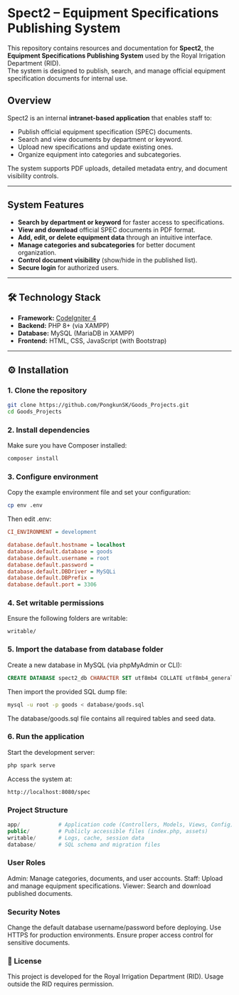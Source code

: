 # Spect2 – Equipment Specifications Publishing System

This repository contains resources and documentation for **Spect2**, the **Equipment Specifications Publishing System** used by the Royal Irrigation Department (RID).  
The system is designed to publish, search, and manage official equipment specification documents for internal use.

## Overview
Spect2 is an internal **intranet-based application** that enables staff to:
- Publish official equipment specification (SPEC) documents.
- Search and view documents by department or keyword.
- Upload new specifications and update existing ones.
- Organize equipment into categories and subcategories.

The system supports PDF uploads, detailed metadata entry, and document visibility controls.

---

## System Features
- **Search by department or keyword** for faster access to specifications.
- **View and download** official SPEC documents in PDF format.
- **Add, edit, or delete equipment data** through an intuitive interface.
- **Manage categories and subcategories** for better document organization.
- **Control document visibility** (show/hide in the published list).
- **Secure login** for authorized users.

---

## 🛠️ Technology Stack
- **Framework:** [CodeIgniter 4](https://codeigniter.com/)
- **Backend:** PHP 8+ (via XAMPP)
- **Database:** MySQL (MariaDB in XAMPP)
- **Frontend:** HTML, CSS, JavaScript (with Bootstrap)

---

## ⚙️ Installation

### 1. Clone the repository
```bash
git clone https://github.com/PongkunSK/Goods_Projects.git
cd Goods_Projects
```


### 2. Install dependencies
Make sure you have Composer installed:
```bash
composer install
```


### 3. Configure environment
Copy the example environment file and set your configuration:
```bash
cp env .env
```

Then edit .env:
```ini
CI_ENVIRONMENT = development

database.default.hostname = localhost
database.default.database = goods
database.default.username = root
database.default.password = 
database.default.DBDriver = MySQLi
database.default.DBPrefix =
database.default.port = 3306
```


### 4. Set writable permissions
Ensure the following folders are writable:
```
writable/
```


### 5. Import the database from database folder
Create a new database in MySQL (via phpMyAdmin or CLI):
```sql
CREATE DATABASE spect2_db CHARACTER SET utf8mb4 COLLATE utf8mb4_general_ci;
```

Then import the provided SQL dump file:
```bash
mysql -u root -p goods < database/goods.sql
```
The database/goods.sql file contains all required tables and seed data.


### 6. Run the application
Start the development server:
```bash
php spark serve
```
Access the system at:
```
http://localhost:8080/spec
```

### Project Structure
```php
app/            # Application code (Controllers, Models, Views, Config)
public/         # Publicly accessible files (index.php, assets)
writable/       # Logs, cache, session data
database/       # SQL schema and migration files
```

### User Roles
Admin: Manage categories, documents, and user accounts.
Staff: Upload and manage equipment specifications.
Viewer: Search and download published documents.

### Security Notes
Change the default database username/password before deploying.
Use HTTPS for production environments.
Ensure proper access control for sensitive documents.

### 📜 License
This project is developed for the Royal Irrigation Department (RID).
Usage outside the RID requires permission.
